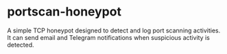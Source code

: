 # portscan-honeypot
A simple TCP honeypot designed to detect and log port scanning activities. It can send email and Telegram notifications when suspicious activity is detected.
